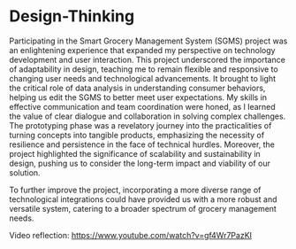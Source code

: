 # Design-Thinking

Participating in the Smart Grocery Management System (SGMS) project was an enlightening experience that expanded my perspective on technology development and user interaction. This project underscored the importance of adaptability in design, teaching me to remain flexible and responsive to changing user needs and technological advancements. It brought to light the critical role of data analysis in understanding consumer behaviors, helping us edit the SGMS to better meet user expectations. My skills in effective communication and team coordination were honed, as I learned the value of clear dialogue and collaboration in solving complex challenges. The prototyping phase was a revelatory journey into the practicalities of turning concepts into tangible products, emphasizing the necessity of resilience and persistence in the face of technical hurdles. Moreover, the project highlighted the significance of scalability and sustainability in design, pushing us to consider the long-term impact and viability of our solution.

To further improve the project, incorporating a more diverse range of technological integrations could have provided us with a more robust and versatile system, catering to a broader spectrum of grocery management needs.

Video reflection: https://www.youtube.com/watch?v=gf4Wr7PazKI
